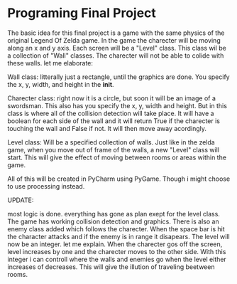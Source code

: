 # Programing Final Project

The basic idea for this final project is a game with the same physics of the original Legend Of Zelda game. In the game the charecter will be moving along an x and y axis. Each screen will be a "Level" class. This class wil be a collection of "Wall" classes. The charecter will not be able to colide with these walls. let me elaborate:

Wall class: 
litterally just a rectangle, until the graphics are done. You specify the x, y, width, and height in the __init__.

Charecter class:
right now it is a circle, but soon it will be an image of a swordsman. This also has you specify the x, y, width and height. But in this class is where all of the collision detection will take place. It will have a boolean for each side of the wall and it will return True if the charecter is touching the wall and False if not. It will then move away acordingly.

Level class:
Will be a specified collection of walls. Just like in the zelda game, when you move out of frame of the walls, a new "Level" class will start. This will give the effect of moving between rooms or areas within the game.

All of this will be created in PyCharm using PyGame. Though i might choose to use processing instead.

UPDATE:

most logic is done. everything has gone as plan exept for the level class. The game has working collision detection and graphics. There is also an enemy class added which follows the charecter. When the space bar is hit the character attacks and if the enemy is in range it disapears. The level will now be an integer. let me explain. When the charecter gos off the screen, level increases by one and the charecter moves to the other side. With this integer i can controll where the walls and enemies go when the level either increases of decreases. This will give the illution of traveling beetween rooms.

